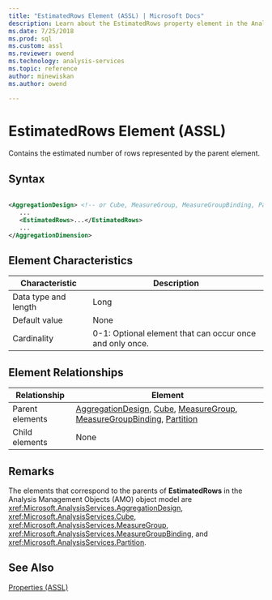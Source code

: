 ```yaml
---
title: "EstimatedRows Element (ASSL) | Microsoft Docs"
description: Learn about the EstimatedRows property element in the Analysis Services Scripting Language (ASSL) schema.
ms.date: 7/25/2018
ms.prod: sql
ms.custom: assl
ms.reviewer: owend
ms.technology: analysis-services
ms.topic: reference
author: minewiskan
ms.author: owend

---
```

# EstimatedRows Element (ASSL)

  Contains the estimated number of rows represented by the parent element.  
  
## Syntax  
  
```xml  
  
<AggregationDesign> <!-- or Cube, MeasureGroup, MeasureGroupBinding, Partition -->  
   ...  
   <EstimatedRows>...</EstimatedRows>  
   ...  
</AggregationDimension>  
```  
  
## Element Characteristics  
  
|Characteristic|Description|  
|--------------------|-----------------|  
|Data type and length|Long|  
|Default value|None|  
|Cardinality|0-1: Optional element that can occur once and only once.|  
  
## Element Relationships  
  
|Relationship|Element|  
|------------------|-------------|  
|Parent elements|[AggregationDesign](../objects/aggregationdesign-element-assl.md), [Cube](../objects/cube-element-assl.md), [MeasureGroup](../objects/measuregroup-element-assl.md), [MeasureGroupBinding](../data-type/measuregroupbinding-data-type-assl.md), [Partition](../objects/partition-element-assl.md)|  
|Child elements|None|  
  
## Remarks  
 The elements that correspond to the parents of **EstimatedRows** in the Analysis Management Objects (AMO) object model are <xref:Microsoft.AnalysisServices.AggregationDesign>, <xref:Microsoft.AnalysisServices.Cube>, <xref:Microsoft.AnalysisServices.MeasureGroup>, <xref:Microsoft.AnalysisServices.MeasureGroupBinding>, and <xref:Microsoft.AnalysisServices.Partition>.  
  
## See Also  
 [Properties &#40;ASSL&#41;](properties-assl.md)  
  
  
